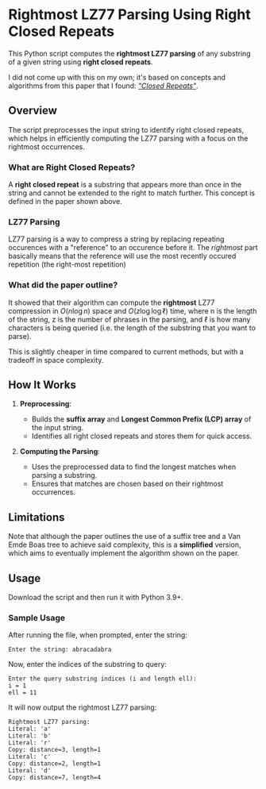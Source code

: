 # Rightmost LZ77 Parsing Using Right Closed Repeats

This Python script computes the **rightmost LZ77 parsing** of any substring of a given string using **right closed repeats**. 

I did not come up with this on my own; it's based on concepts and algorithms from this paper that I found: [_"Closed Repeats"_](https://arxiv.org/abs/2410.00209).

## Overview

The script preprocesses the input string to identify right closed repeats, which helps in efficiently computing the LZ77 parsing with a focus on the rightmost occurrences.

### What are Right Closed Repeats?

A **right closed repeat** is a substring that appears more than once in the string and cannot be extended to the right to match further. This concept is defined in the paper shown above.

### LZ77 Parsing

LZ77 parsing is a way to compress a string by replacing repeating occurences with a "reference" to an occurence before it.
The _rightmost_ part basically means that the reference will use the most recently occured repetition (the right-most repetition)

### What did the paper outline?

It showed that their algorithm can compute the **rightmost** LZ77 compression in $O(n\log n)$ space and $O(z\log\log\ell)$ time, where n is the length of the string, z is the number of phrases in the parsing, and $\ell$ is how many characters is being queried (i.e. the length of the substring that you want to parse).

This is slightly cheaper in time compared to current methods, but with a tradeoff in space complexity.

## How It Works

1. **Preprocessing**:
   - Builds the **suffix array** and **Longest Common Prefix (LCP) array** of the input string.
   - Identifies all right closed repeats and stores them for quick access.

2. **Computing the Parsing**:
   - Uses the preprocessed data to find the longest matches when parsing a substring.
   - Ensures that matches are chosen based on their rightmost occurrences.

## Limitations
Note that although the paper outlines the use of a suffix tree and a Van Emde Boas tree to achieve said complexity, this is a **simplified** version, which aims to eventually implement the algorithm shown on the paper.

## Usage
Download the script and then run it with Python 3.9+.

### Sample Usage
After running the file, when prompted, enter the string:
```
Enter the string: abracadabra
```
Now, enter the indices of the substring to query:
```
Enter the query substring indices (i and length ell):
i = 1
ell = 11
```
It will now output the rightmost LZ77 parsing:
```
Rightmost LZ77 parsing:
Literal: 'a'
Literal: 'b'
Literal: 'r'
Copy: distance=3, length=1
Literal: 'c'
Copy: distance=2, length=1
Literal: 'd'
Copy: distance=7, length=4
```
